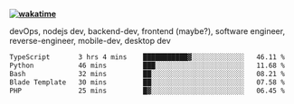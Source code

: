 **[![wakatime](https://wakatime.com/badge/user/87646243-158a-4241-a3cb-668e1fa2dbb8.svg)](https://wakatime.com/@87646243-158a-4241-a3cb-668e1fa2dbb8?style=plastic)**


devOps, nodejs dev, backend-dev, frontend (maybe?), software engineer, reverse-engineer, mobile-dev, desktop dev

<!--START_SECTION:waka-->

```txt
TypeScript       3 hrs 4 mins    ███████████▓░░░░░░░░░░░░░   46.11 %
Python           46 mins         ███░░░░░░░░░░░░░░░░░░░░░░   11.68 %
Bash             32 mins         ██░░░░░░░░░░░░░░░░░░░░░░░   08.21 %
Blade Template   30 mins         ██░░░░░░░░░░░░░░░░░░░░░░░   07.58 %
PHP              25 mins         █▓░░░░░░░░░░░░░░░░░░░░░░░   06.45 %
```

<!--END_SECTION:waka-->
